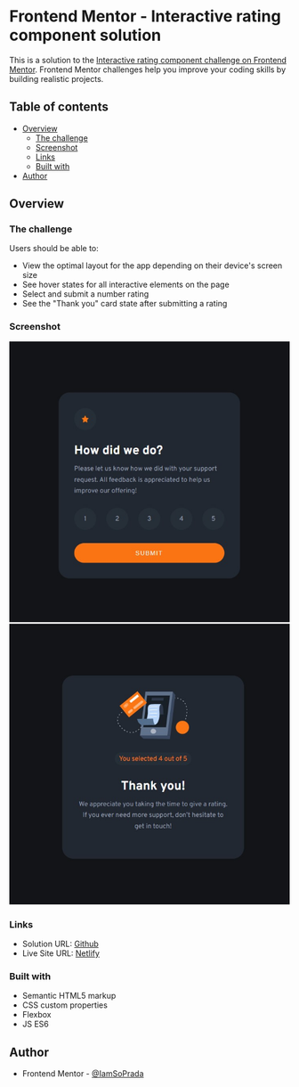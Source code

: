 # Frontend Mentor - Interactive rating component solution

This is a solution to the [Interactive rating component challenge on Frontend Mentor](https://www.frontendmentor.io/challenges/interactive-rating-component-koxpeBUmI). Frontend Mentor challenges help you improve your coding skills by building realistic projects. 

## Table of contents

- [Overview](#overview)
  - [The challenge](#the-challenge)
  - [Screenshot](#screenshot)
  - [Links](#links)
  - [Built with](#built-with)
- [Author](#author)


## Overview

### The challenge

Users should be able to:

- View the optimal layout for the app depending on their device's screen size
- See hover states for all interactive elements on the page
- Select and submit a number rating
- See the "Thank you" card state after submitting a rating

### Screenshot

![](./images/Screenshot_1.jpg)
![](./images/Screenshot_2.jpg)

### Links

- Solution URL: [Github](https://github.com/IamSoPrada/interactive-rating-component)
- Live Site URL: [Netlify](https://interactive-rating-comp.netlify.app/)

### Built with

- Semantic HTML5 markup
- CSS custom properties
- Flexbox
- JS ES6

## Author

- Frontend Mentor - [@IamSoPrada](https://www.frontendmentor.io/profile/IamSoPrada)